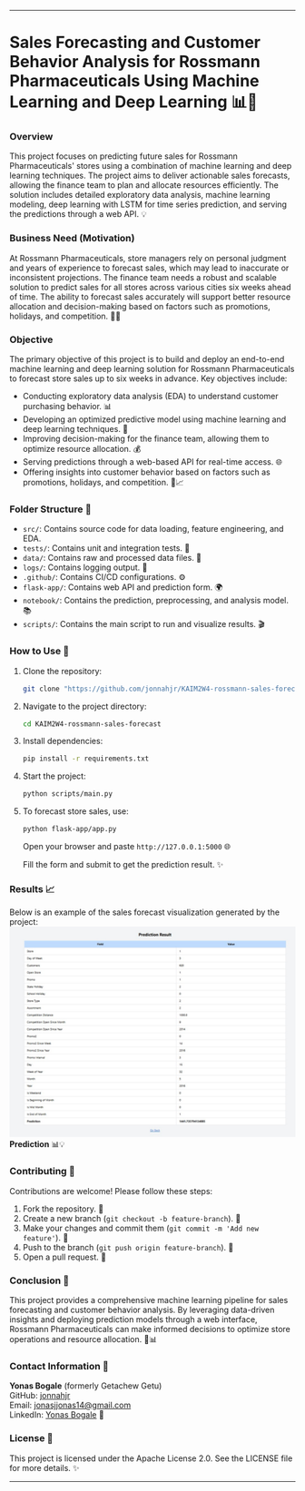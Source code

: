 
---

# Sales Forecasting and Customer Behavior Analysis for Rossmann Pharmaceuticals Using Machine Learning and Deep Learning 📊🤖

### Overview
This project focuses on predicting future sales for Rossmann Pharmaceuticals' stores using a combination of machine learning and deep learning techniques. The project aims to deliver actionable sales forecasts, allowing the finance team to plan and allocate resources efficiently. The solution includes detailed exploratory data analysis, machine learning modeling, deep learning with LSTM for time series prediction, and serving the predictions through a web API. 💡

### Business Need (Motivation)
At Rossmann Pharmaceuticals, store managers rely on personal judgment and years of experience to forecast sales, which may lead to inaccurate or inconsistent projections. The finance team needs a robust and scalable solution to predict sales for all stores across various cities six weeks ahead of time. The ability to forecast sales accurately will support better resource allocation and decision-making based on factors such as promotions, holidays, and competition. 📅💼

### Objective
The primary objective of this project is to build and deploy an end-to-end machine learning and deep learning solution for Rossmann Pharmaceuticals to forecast store sales up to six weeks in advance. Key objectives include:

- Conducting exploratory data analysis (EDA) to understand customer purchasing behavior. 📊
- Developing an optimized predictive model using machine learning and deep learning techniques. 🧠
- Improving decision-making for the finance team, allowing them to optimize resource allocation. 💰
- Serving predictions through a web-based API for real-time access. 🌐
- Offering insights into customer behavior based on factors such as promotions, holidays, and competition. 🎉📈

### Folder Structure 📁
- `src/`: Contains source code for data loading, feature engineering, and EDA.
- `tests/`: Contains unit and integration tests. 🧪
- `data/`: Contains raw and processed data files. 💾
- `logs/`: Contains logging output. 📜
- `.github/`: Contains CI/CD configurations. ⚙️
- `flask-app/`: Contains web API and prediction form. 🌍
- `notebook/`: Contains the prediction, preprocessing, and analysis model. 📚
- `scripts/`: Contains the main script to run and visualize results. 🎬

### How to Use 🚀
1. Clone the repository:
   ```bash
   git clone "https://github.com/jonnahjr/KAIM2W4-rossmann-sales-forecast.git"
   ```
2. Navigate to the project directory:
   ```bash
   cd KAIM2W4-rossmann-sales-forecast
   ```
3. Install dependencies:
   ```bash
   pip install -r requirements.txt
   ```
4. Start the project:
   ```bash
   python scripts/main.py
   ```
5. To forecast store sales, use:
   ```bash
   python flask-app/app.py
   ```
   Open your browser and paste `http://127.0.0.1:5000` 🌐

   Fill the form and submit to get the prediction result. ✨

### Results 📈
Below is an example of the sales forecast visualization generated by the project:
![Prediction](notebook/plots/Predction.jpg)
**Prediction** 📊💡

### Contributing 🤝
Contributions are welcome! Please follow these steps:
1. Fork the repository. 🍴
2. Create a new branch (`git checkout -b feature-branch`). 🌱
3. Make your changes and commit them (`git commit -m 'Add new feature'`). 📝
4. Push to the branch (`git push origin feature-branch`). 🚀
5. Open a pull request. 🔄

### Conclusion 🎯
This project provides a comprehensive machine learning pipeline for sales forecasting and customer behavior analysis. By leveraging data-driven insights and deploying prediction models through a web interface, Rossmann Pharmaceuticals can make informed decisions to optimize store operations and resource allocation. 💼📊

### Contact Information 📧
**Yonas Bogale** (formerly Getachew Getu)  
GitHub: [jonnahjr](https://github.com/jonnahjr)  
Email: [jonasjjonas14@gmail.com](mailto:jonasjjonas14@gmail.com)  
LinkedIn: [Yonas Bogale](https://www.linkedin.com/in/yonasbogale) 🔗

### License 📜
This project is licensed under the Apache License 2.0. See the LICENSE file for more details. ✨

---
